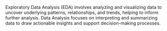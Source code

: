 Exploratory Data Analysis (EDA) involves analyzing and visualizing data to uncover underlying patterns, relationships, and trends, helping to inform further analysis. Data Analysis focuses on interpreting and summarizing data to draw actionable insights and support decision-making processes.

